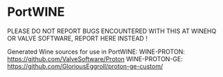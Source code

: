 # PortWINE
PLEASE DO NOT REPORT BUGS ENCOUNTERED WITH THIS AT WINEHQ OR VALVE SOFTWARE, REPORT HERE INSTEAD !

Generated Wine sources for use in PortWINE:
WINE-PROTON: https://github.com/ValveSoftware/Proton
WINE-PROTON-GE: https://github.com/GloriousEggroll/proton-ge-custom/
